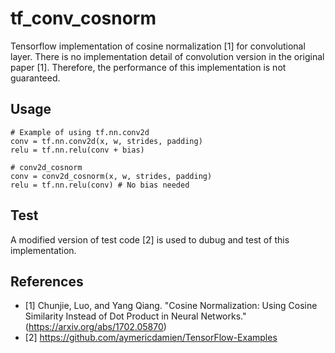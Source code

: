 # tf_conv_cosnorm
Tensorflow implementation of cosine normalization [1] for convolutional layer.
There is no implementation detail of convolution version in the original paper [1].
Therefore, the performance of this implementation is not guaranteed.

## Usage
```
# Example of using tf.nn.conv2d
conv = tf.nn.conv2d(x, w, strides, padding)
relu = tf.nn.relu(conv + bias)

# conv2d_cosnorm
conv = conv2d_cosnorm(x, w, strides, padding)
relu = tf.nn.relu(conv) # No bias needed
```

## Test
A modified version of test code [2] is used to dubug and test of this implementation.

## References
- [1] Chunjie, Luo, and Yang Qiang. "Cosine Normalization: Using Cosine Similarity Instead of Dot Product in Neural Networks." (https://arxiv.org/abs/1702.05870)
- [2] https://github.com/aymericdamien/TensorFlow-Examples
